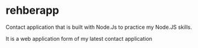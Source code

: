 # rehberapp


Contact application that is built with Node.Js to practice my Node.JS skills. 

It is a web application form of my latest contact application
